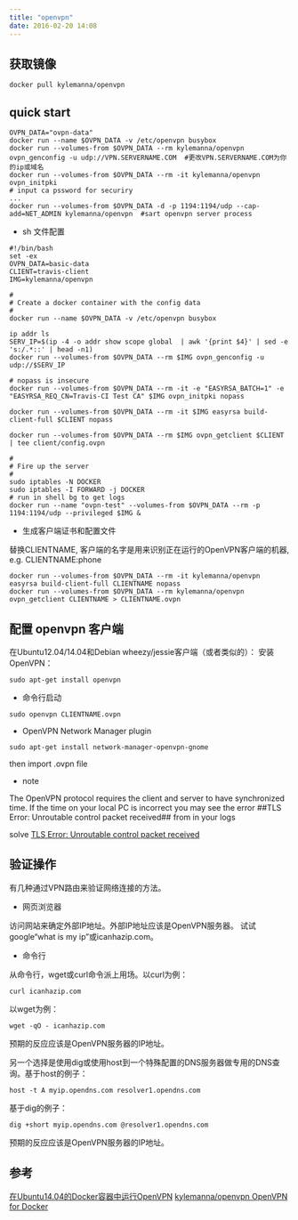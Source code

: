 ```yaml
---
title: "openvpn"
date: 2016-02-20 14:08
---
```


## 获取镜像

```
docker pull kylemanna/openvpn
```

## quick start

```
OVPN_DATA="ovpn-data"
docker run --name $OVPN_DATA -v /etc/openvpn busybox
docker run --volumes-from $OVPN_DATA --rm kylemanna/openvpn ovpn_genconfig -u udp://VPN.SERVERNAME.COM  #更改VPN.SERVERNAME.COM为你的ip或域名
docker run --volumes-from $OVPN_DATA --rm -it kylemanna/openvpn ovpn_initpki
# input ca pssword for securiry 
...
docker run --volumes-from $OVPN_DATA -d -p 1194:1194/udp --cap-add=NET_ADMIN kylemanna/openvpn  #sart openvpn server process
```

* sh 文件配置

```
#!/bin/bash
set -ex
OVPN_DATA=basic-data
CLIENT=travis-client
IMG=kylemanna/openvpn

#
# Create a docker container with the config data
#
docker run --name $OVPN_DATA -v /etc/openvpn busybox

ip addr ls
SERV_IP=$(ip -4 -o addr show scope global  | awk '{print $4}' | sed -e 's:/.*::' | head -n1)
docker run --volumes-from $OVPN_DATA --rm $IMG ovpn_genconfig -u udp://$SERV_IP

# nopass is insecure
docker run --volumes-from $OVPN_DATA --rm -it -e "EASYRSA_BATCH=1" -e "EASYRSA_REQ_CN=Travis-CI Test CA" $IMG ovpn_initpki nopass

docker run --volumes-from $OVPN_DATA --rm -it $IMG easyrsa build-client-full $CLIENT nopass

docker run --volumes-from $OVPN_DATA --rm $IMG ovpn_getclient $CLIENT | tee client/config.ovpn

#
# Fire up the server
#
sudo iptables -N DOCKER
sudo iptables -I FORWARD -j DOCKER
# run in shell bg to get logs
docker run --name "ovpn-test" --volumes-from $OVPN_DATA --rm -p 1194:1194/udp --privileged $IMG &
```

* 生成客户端证书和配置文件

替换CLIENTNAME, 客户端的名字是用来识别正在运行的OpenVPN客户端的机器, e.g. CLIENTNAME:phone

```
docker run --volumes-from $OVPN_DATA --rm -it kylemanna/openvpn easyrsa build-client-full CLIENTNAME nopass
docker run --volumes-from $OVPN_DATA --rm kylemanna/openvpn ovpn_getclient CLIENTNAME > CLIENTNAME.ovpn
```

## 配置 openvpn 客户端

在Ubuntu12.04/14.04和Debian wheezy/jessie客户端（或者类似的）：
安装OpenVPN：

```
sudo apt-get install openvpn
```

* 命令行启动

```
sudo openvpn CLIENTNAME.ovpn
```

*  OpenVPN Network Manager plugin

```
sudo apt-get install network-manager-openvpn-gnome
```
 then import .ovpn file

* note 

The OpenVPN protocol requires the client and server to have synchronized time. If the time on your local PC is incorrect you may see the error ##TLS Error: Unroutable control packet received## from in your logs

solve [TLS Error: Unroutable control packet received][3]

## 验证操作

有几种通过VPN路由来验证网络连接的方法。 

* 网页浏览器

访问网站来确定外部IP地址。外部IP地址应该是OpenVPN服务器。
试试google“what is my ip”或icanhazip.com。


* 命令行

从命令行，wget或curl命令派上用场。以curl为例：

```
curl icanhazip.com
```

以wget为例：

```
wget -qO - icanhazip.com
```

预期的反应应该是OpenVPN服务器的IP地址。

另一个选择是使用dig或使用host到一个特殊配置的DNS服务器做专用的DNS查询。基于host的例子：

```
host -t A myip.opendns.com resolver1.opendns.com
```

基于dig的例子：

```
dig +short myip.opendns.com @resolver1.opendns.com
```

预期的反应应该是OpenVPN服务器的IP地址。

## 参考

[在Ubuntu14.04的Docker容器中运行OpenVPN][1]
[kylemanna/openvpn OpenVPN for Docker][2]

[1]: http://dockone.io/article/214
[2]: https://hub.docker.com/r/kylemanna/openvpn/
[3]: https://www.ivpn.net/knowledgebase/152/TLS-Error-Unroutable-control-packet-received.html